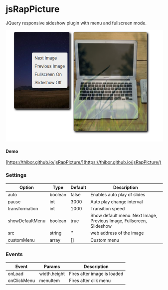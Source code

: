 # jsRapPicture
JQuery responsive sideshow plugin with menu and fullscreen mode.

<img src="screenshot.png">

#### Demo

[https://thibor.github.io/jsRapPicture/](https://thibor.github.io/jsRapPicture/) 

### Settings

Option | Type | Default | Description
------ | ---- | ------- | -----------
auto | boolean | false | Enables auto play of slides
pause | int | 3000 | Auto play change interval
transformation | int | 1000 | Transition speed
showDefaultMenu | boolean | true | Show default menu: Next Image, Previous Image, Fullscreen, Slideshow
src | string | '' | web address of the image
customMenu | array | [] | Custom menu

### Events

Event | Params | Description
------ | ---- | -------
onLoad | width,height  | Fires after image is loaded
onClickMenu | menuItem | Fires after clik menu
